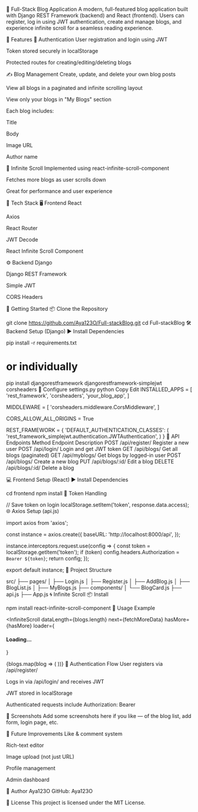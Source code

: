 📰 Full-Stack Blog Application
A modern, full-featured blog application built with Django REST Framework (backend) and React (frontend). Users can register, log in using JWT authentication, create and manage blogs, and experience infinite scroll for a seamless reading experience.

🌟 Features
🔐 Authentication
User registration and login using JWT

Token stored securely in localStorage

Protected routes for creating/editing/deleting blogs

✍️ Blog Management
Create, update, and delete your own blog posts

View all blogs in a paginated and infinite scrolling layout

View only your blogs in "My Blogs" section

Each blog includes:

Title

Body

Image URL

Author name

🔄 Infinite Scroll
Implemented using react-infinite-scroll-component

Fetches more blogs as user scrolls down

Great for performance and user experience

🧰 Tech Stack
🖥 Frontend
React

Axios

React Router

JWT Decode

React Infinite Scroll Component

⚙️ Backend
Django

Django REST Framework

Simple JWT

CORS Headers

🚀 Getting Started
📦 Clone the Repository

git clone https://github.com/Aya123O/Full-stackBlog.git
cd Full-stackBlog
🛠 Backend Setup (Django)
▶️ Install Dependencies

pip install -r requirements.txt
# or individually
pip install djangorestframework djangorestframework-simplejwt corsheaders
🧱 Configure settings.py
python
Copy
Edit
INSTALLED_APPS = [
    'rest_framework',
    'corsheaders',
    'your_blog_app',
]

MIDDLEWARE = [
    'corsheaders.middleware.CorsMiddleware',
]

CORS_ALLOW_ALL_ORIGINS = True

REST_FRAMEWORK = {
    'DEFAULT_AUTHENTICATION_CLASSES': (
        'rest_framework_simplejwt.authentication.JWTAuthentication',
    )
}
🔗 API Endpoints
Method	Endpoint	Description
POST	/api/register/	Register a new user
POST	/api/login/	Login and get JWT token
GET	/api/blogs/	Get all blogs (paginated)
GET	/api/myblogs/	Get blogs by logged-in user
POST	/api/blogs/	Create a new blog
PUT	/api/blogs/:id/	Edit a blog
DELETE	/api/blogs/:id/	Delete a blog

💻 Frontend Setup (React)
▶️ Install Dependencies

cd frontend
npm install
🔑 Token Handling

// Save token on login
localStorage.setItem('token', response.data.access);
🌐 Axios Setup (api.js)

import axios from 'axios';

const instance = axios.create({
  baseURL: 'http://localhost:8000/api',
});

instance.interceptors.request.use(config => {
  const token = localStorage.getItem('token');
  if (token) config.headers.Authorization = `Bearer ${token}`;
  return config;
});

export default instance;
📂 Project Structure

src/
├── pages/
│   ├── Login.js
│   ├── Register.js
│   ├── AddBlog.js
│   ├── BlogList.js
│   ├── MyBlogs.js
├── components/
│   └── BlogCard.js
├── api.js
├── App.js
🌀 Infinite Scroll
📦 Install

npm install react-infinite-scroll-component
🧠 Usage Example

<InfiniteScroll
  dataLength={blogs.length}
  next={fetchMoreData}
  hasMore={hasMore}
  loader={<h4>Loading...</h4>}
>
  {blogs.map(blog => (
    <BlogCard blog={blog} />
  ))}
</InfiniteScroll>
🔐 Authentication Flow
User registers via /api/register/

Logs in via /api/login/ and receives JWT

JWT stored in localStorage

Authenticated requests include Authorization: Bearer <token>

📸 Screenshots
Add some screenshots here if you like — of the blog list, add form, login page, etc.

🧪 Future Improvements
Like & comment system

Rich-text editor

Image upload (not just URL)

Profile management

Admin dashboard

👤 Author
Aya123O
GitHub: Aya123O

📜 License
This project is licensed under the MIT License.
